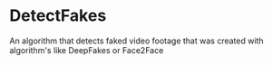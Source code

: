 # DetectFakes
An algorithm that detects faked video footage that was created with algorithm's like DeepFakes or Face2Face
